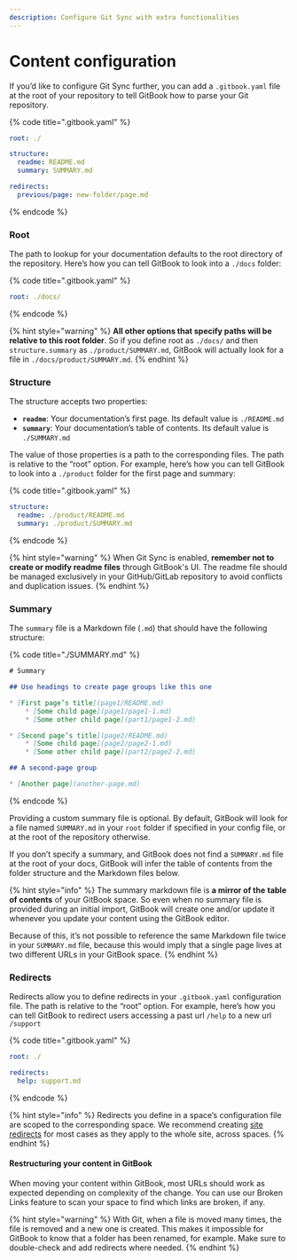 ```yaml
---
description: Configure Git Sync with extra functionalities
---
```


# Content configuration

If you’d like to configure Git Sync further, you can add a `.gitbook.yaml` file at the root of your repository to tell GitBook how to parse your Git repository.

{% code title=".gitbook.yaml" %}
```yaml
root: ./

​structure:
  readme: README.md
  summary: SUMMARY.md​

redirects:
  previous/page: new-folder/page.md
```
{% endcode %}

### Root

The path to lookup for your documentation defaults to the root directory of the repository. Here’s how you can tell GitBook to look into a `./docs` folder:

{% code title=".gitbook.yaml" %}
```yaml
root: ./docs/
```
{% endcode %}

{% hint style="warning" %}
**All other options that specify paths will be relative to this root folder**. So if you define root as `./docs/` and then `structure.summary` as `./product/SUMMARY.md`, GitBook will actually look for a file in `./docs/product/SUMMARY.md`.‌
{% endhint %}

### ​Structure‌ <a href="#structure" id="structure"></a>

The structure accepts two properties:‌

* **`readme`**: Your documentation’s first page. Its default value is `./README.md`
* **`summary`**: Your documentation’s table of contents. Its default value is `./SUMMARY.md`

The value of those properties is a path to the corresponding files. The path is relative to the “root” option. For example, here’s how you can tell GitBook to look into a `./product` folder for the first page and summary:

{% code title=".gitbook.yaml" %}
```yaml
structure:
  readme: ./product/README.md
  summary: ./product/SUMMARY.md
```
{% endcode %}

{% hint style="warning" %}
When Git Sync is enabled, **remember not to create or modify readme files** through GitBook's UI. The readme file should be managed exclusively in your GitHub/GitLab repository to avoid conflicts and duplication issues.
{% endhint %}

### Summary‌ <a href="#summary" id="summary"></a>

The `summary` file is a Markdown file (`.md`) that should have the following structure:

{% code title="./SUMMARY.md" %}
```markdown
‌# Summary​

## Use headings to create page groups like this one​

* [First page’s title](page1/README.md)
    * [Some child page](page1/page1-1.md)
    * [Some other child page](part1/page1-2.md)

* [Second page’s title](page2/README.md)
    * [Some child page](page2/page2-1.md)
    * [Some other child page](part2/page2-2.md)

## A second-page group​

* [Another page](another-page.md)
```
{% endcode %}

Providing a custom summary file is optional. By default, GitBook will look for a file named `SUMMARY.md` in your `root` folder if specified in your config file, or at the root of the repository otherwise.

If you don’t specify a summary, and GitBook does not find a `SUMMARY.md` file at the root of your docs, GitBook will infer the table of contents from the folder structure and the Markdown files below.‌

{% hint style="info" %}
The summary markdown file is **a mirror of the** **table of contents** of your GitBook space. So even when no summary file is provided during an initial import, GitBook will create one and/or update it whenever you update your content using the GitBook editor.

Because of this, it’s not possible to reference the same Markdown file twice in your `SUMMARY.md` file, because this would imply that a single page lives at two different URLs in your GitBook space.
{% endhint %}

### ​Redirects <a href="#redirects" id="redirects"></a>

Redirects allow you to define redirects in your `.gitbook.yaml` configuration file. The path is relative to the “root” option. For example, here’s how you can tell GitBook to redirect users accessing a past url `/help` to a new url `/support`

{% code title=".gitbook.yaml" %}
```yaml
root: ./

redirects:
  help: support.md
```
{% endcode %}

{% hint style="info" %}
Redirects you define in a space’s configuration file are scoped to the corresponding space. We recommend creating [site redirects](../../publishing-documentation/site-redirects.md) for most cases as they apply to the whole site, across spaces.
{% endhint %}

#### Restructuring your content in GitBook

When moving your content within GitBook, most URLs should work as expected depending on complexity of the change. You can use our Broken Links feature to scan your space to find which links are broken, if any.

{% hint style="warning" %}
With Git, when a file is moved many times, the file is removed and a new one is created. This makes it impossible for GitBook to know that a folder has been renamed, for example. Make sure to double-check and add redirects where needed.
{% endhint %}



